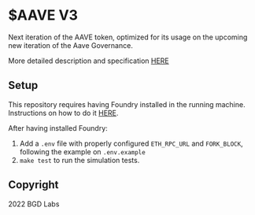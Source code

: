 # $AAVE V3

Next iteration of the AAVE token, optimized for its usage on the upcoming new iteration of the Aave Governance.

More detailed description and specification [HERE](./properties.md)

## Setup

This repository requires having Foundry installed in the running machine. Instructions on how to do it [HERE](https://github.com/foundry-rs/foundry#installation).

After having installed Foundry:
1. Add a `.env` file with properly configured `ETH_RPC_URL` and `FORK_BLOCK`, following the example on `.env.example` 
2. `make test` to run the simulation tests.

## Copyright
2022 BGD Labs
